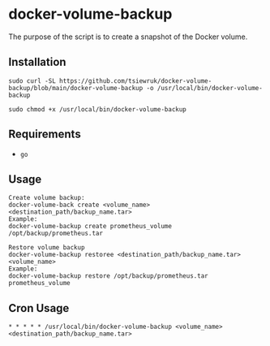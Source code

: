 # docker-volume-backup

The purpose of the script is to create a snapshot of the Docker volume.

## Installation
```
sudo curl -SL https://github.com/tsiewruk/docker-volume-backup/blob/main/docker-volume-backup -o /usr/local/bin/docker-volume-backup
```

```
sudo chmod +x /usr/local/bin/docker-volume-backup
```

## Requirements
- `go` 

## Usage
```
Create volume backup:
docker-volume-back create <volume_name> <destination_path/backup_name.tar>
Example:
docker-volume-backup create prometheus_volume /opt/backup/prometheus.tar

Restore volume backup
docker-volume-backup restoree <destination_path/backup_name.tar> <volume_name>
Example:
docker-volume-backup restore /opt/backup/prometheus.tar prometheus_volume
```

## Cron Usage
```
* * * * * /usr/local/bin/docker-volume-backup <volume_name> <destination_path/backup_name.tar>
```

